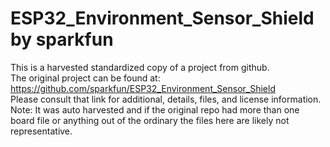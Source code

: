
# ESP32_Environment_Sensor_Shield by sparkfun  
This is a harvested standardized copy of a project from github.  
The original project can be found at:  
https://github.com/sparkfun/ESP32_Environment_Sensor_Shield  
Please consult that link for additional, details, files, and license information.  
Note: It was auto harvested and if the original repo had more than one board file or anything out of the ordinary the files here are likely not representative.  
    